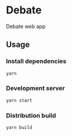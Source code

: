 # Debate

Debate web app

## Usage

### Install dependencies

```bash
yarn
```

### Development server

```bash
yarn start
```

### Distribution build

```bash
yarn build
```
